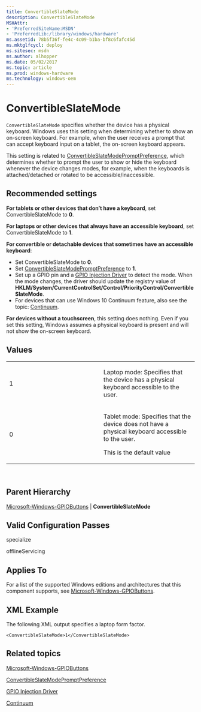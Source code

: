 ```yaml
---
title: ConvertibleSlateMode
description: ConvertibleSlateMode
MSHAttr:
- 'PreferredSiteName:MSDN'
- 'PreferredLib:/library/windows/hardware'
ms.assetid: 78b5f36f-fe4c-4c09-b1ba-bf8c6fafc45d
ms.mktglfcycl: deploy
ms.sitesec: msdn
ms.author: alhopper
ms.date: 05/02/2017
ms.topic: article
ms.prod: windows-hardware
ms.technology: windows-oem
---
```


# ConvertibleSlateMode


`ConvertibleSlateMode` specifies whether the device has a physical keyboard. Windows uses this setting when determining whether to show an on-screen keyboard. For example, when the user receives a prompt that can accept keyboard input on a tablet, the on-screen keyboard appears.

This setting is related to [ConvertibleSlateModePromptPreference](microsoft-windows-shell-convertibleslatemodepromptpreference.md), which determines whether to prompt the user to show or hide the keyboard whenever the device changes modes, for example, when the keyboards is attached/detached or rotated to be accessible/inaccessible.

## Recommended settings


**For tablets or other devices that don’t have a keyboard**, set ConvertibleSlateMode to **0**.

**For laptops or other devices that always have an accessible keyboard**, set ConvertibleSlateMode to **1**.

**For convertible or detachable devices that sometimes have an accessible keyboard**:

-   Set ConvertibleSlateMode to **0**.
-   Set [ConvertibleSlateModePromptPreference](microsoft-windows-shell-convertibleslatemodepromptpreference.md) to **1**.
-   Set up a GPIO pin and a [GPIO Injection Driver](http://go.microsoft.com/fwlink/?LinkId=320790) to detect the mode. When the mode changes, the driver should update the registry value of **HKLM/System/CurrentControlSet/Control/PriorityControl/ConvertibleSlateMode**.
-   For devices that can use Windows 10 Continuum feature, also see the topic: [Continuum](https://msdn.microsoft.com/library/windows/hardware/dn917883.aspx).

**For devices without a touchscreen**, this setting does nothing. Even if you set this setting, Windows assumes a physical keyboard is present and will not show the on-screen keyboard.

## Values


<table>
<colgroup>
<col width="50%" />
<col width="50%" />
</colgroup>
<tbody>
<tr class="odd">
<td><p>1</p></td>
<td><p>Laptop mode: Specifies that the device has a physical keyboard accessible to the user.</p></td>
</tr>
<tr class="even">
<td><p>0</p></td>
<td><p>Tablet mode: Specifies that the device does not have a physical keyboard accessible to the user.</p>
<p>This is the default value</p></td>
</tr>
</tbody>
</table>

 

## Parent Hierarchy


[Microsoft-Windows-GPIOButtons](microsoft-windows-gpiobuttons.md) | **ConvertibleSlateMode**

## Valid Configuration Passes


specialize

offlineServicing

## Applies To

For a list of the supported Windows editions and architectures that this component supports, see [Microsoft-Windows-GPIOButtons](microsoft-windows-gpiobuttons.md).

## XML Example


The following XML output specifies a laptop form factor.

```
<ConvertibleSlateMode>1</ConvertibleSlateMode>
```

## Related topics


[Microsoft-Windows-GPIOButtons](microsoft-windows-gpiobuttons.md)

[ConvertibleSlateModePromptPreference](microsoft-windows-shell-convertibleslatemodepromptpreference.md)

[GPIO Injection Driver](http://go.microsoft.com/fwlink/?LinkId=320790)

[Continuum](https://msdn.microsoft.com/library/windows/hardware/dn917883.aspx)

 

 







